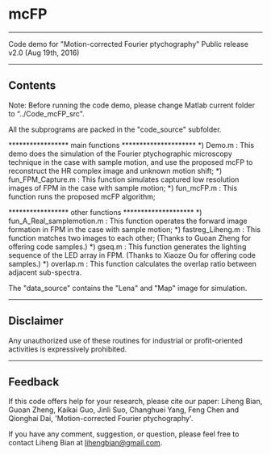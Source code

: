 # mcFP
--------------------------------------------------------------------------------------------------------------------------

 Code demo for "Motion-corrected Fourier ptychography"
 Public release v2.0 (Aug 19th, 2016) 

------------------------------------------------------------------------------------------------------------------------------------
 Contents
------------------------------------------------------------------------------------------------------------------------------------
Note: Before running the code demo, please change Matlab current folder to “../Code_mcFP_src".

All the subprograms are packed in the "code_source" subfolder.

***************** main functions *********************
*) Demo.m                      : This demo does the simulation of the Fourier ptychographic microscopy technique in the case with sample motion, and use the proposed mcFP to reconstruct the HR complex image and unknown motion shift;
*) fun_FPM_Capture.m           : This function simulates captured low resolution images of FPM in the case with sample motion;
*) fun_mcFP.m                  : This function runs the proposed mcFP algorithm;

***************** other functions ********************
*) fun_A_Real_samplemotion.m   : This function operates the forward image formation in FPM in the case with sample motion;
*) fastreg_Liheng.m            : This function matches two images to each other; (Thanks to Guoan Zheng for offering code samples.)
*) gseq.m                      : This function generates the lighting sequence of the LED array in FPM. (Thanks to Xiaoze Ou for offering code samples.)
*) overlap.m                   : This function calculates the overlap ratio between adjacent sub-spectra.

The "data_source" contains the "Lena" and "Map" image for simulation.

------------------------------------------------------------------------------------------------------------------------------------
 Disclaimer
------------------------------------------------------------------------------------------------------------------------------------
Any unauthorized use of these routines for industrial or profit-oriented activities is expressively prohibited.

------------------------------------------------------------------------------------------------------------------------------------
 Feedback
------------------------------------------------------------------------------------------------------------------------------------
If this code offers help for your research, please cite our paper:
Liheng Bian, Guoan Zheng, Kaikai Guo, Jinli Suo, Changhuei Yang, Feng Chen and Qionghai Dai, 'Motion-corrected Fourier ptychography'.

If you have any comment, suggestion, or question, please feel free to contact Liheng Bian at lihengbian@gmail.com.
